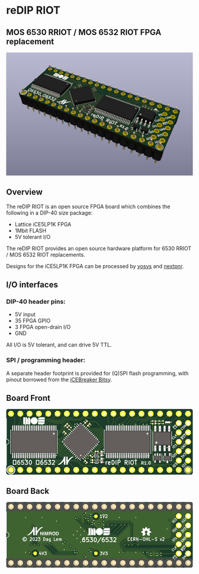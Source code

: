 # reDIP RIOT

## MOS 6530 RRIOT / MOS 6532 RIOT FPGA replacement
![Board](hardware/documentation/reDIP-RIOT-board.png)

## Overview
The reDIP RIOT is an open source FPGA board which combines the following in a DIP-40 size package:

* Lattice iCE5LP1K FPGA
* 1Mbit FLASH
* 5V tolerant I/O

The reDIP RIOT provides an open source hardware platform for 6530 RRIOT / MOS 6532 RIOT replacements.

Designs for the iCE5LP1K FPGA can be processed by [yosys](https://github.com/YosysHQ/yosys/) and [nextpnr](https://github.com/YosysHQ/nextpnr/).

## I/O interfaces

### DIP-40 header pins:

* 5V input
* 35 FPGA GPIO
* 3 FPGA open-drain I/O
* GND

All I/O is 5V tolerant, and can drive 5V TTL.

### SPI / programming header:

A separate header footprint is provided for (Q)SPI flash programming, with pinout borrowed from the [iCEBreaker Bitsy](https://github.com/icebreaker-fpga/icebreaker).

## Board Front
![Board Front](hardware/documentation/reDIP-RIOT-board-front.png)

## Board Back
![Board Back](hardware/documentation/reDIP-RIOT-board-back.png)
